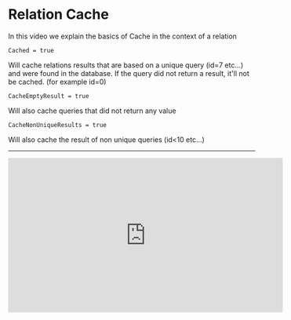 ﻿# Relation Cache

In this video we explain the basics of Cache in the context of a relation

```csdiff
Cached = true
```
Will cache relations results that are based on a unique query (id=7 etc...) and were found in the database.
If the query did not return a result, it'll not be cached. (for example id=0)
```csdiff
CacheEmptyResult = true
```
Will also cache queries that did not return any value
```csdiff
CacheNonUniqueResults = true
```
Will also cache the result of non unique queries (id<10 etc...) 



---
<iframe width="560" height="315" src="https://www.youtube.com/embed/QVCjg8nNCyU?list=PL1DEQjXG2xnKt9tRPRR1YtbITJ3idW-vL" frameborder="0" allowfullscreen></iframe>
